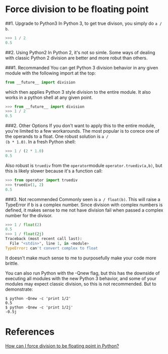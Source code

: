 # Force division to be floating point
##1. Upgrade to Python3
In Python 3, to get true divison, you simply do <code>a / b</code>.

```Python
>>> 1 / 2
0.5
```

##2. Using Python2
In Python 2, it's not so simle. Some ways of dealing with classic Python 2 division are better and more robut than others.

###1. Recommanded
You can get Python 3 division behavior in any given module with the following import at the top:

```Python
from __future__ import division
```

which then applies Python 3 style division to the entire module. It also works in a python shell at any given point.

```Python
>>> from __future__ import division
>>> 1 / 2
0.5
```


###2. Other Options
If you don't want to apply this to the entire module, you're limited to a few workarounds. The most popular is to corece one of the operands to a float. One robust solution is <code>a / (b * 1.0)</code>. In a fresh Python shell:

```Python
>>> 1 / (2 * 1.0)
0.5
```

Also robust is <code>truediv</code> from the <code>operator</code>module <code>operator.truediv(a,b)</code>, but this is likely slower because it's a function call:

```Python
>>> from operator import truediv
>>> truediv(1, 2)
0.5
```


###3. Not recommended
Commonly seen is <code>a / float(b)</code>. This will raise a TypeError if b is a complex number. Since division with complex numbers is defined, it makes sense to me not have division fail when passed a complex number for the divisor.

```Python
>>> 1 / float(2)
0.5
>>> 1 / float(2j)
Traceback (most recent call last):
  File "<stdin>", line 1, in <module>
TypeError: can't convert complex to float
```


It doesn't make much sense to me to purposefully make your code more brittle.


You can also run Python with the -Qnew flag, but this has the downside of executing all modules with the new Python 3 behavior, and some of your modules may expect classic division, so this is not recommended. But to demonstrate:

```Shell
$ python -Qnew -c 'print 1/2'
0.5
$ python -Qnew -c 'print 1/2j'
-0.5j
```


# References
[How can I force division to be floating point in Python?](http://stackoverflow.com/questions/1267869/how-can-i-force-division-to-be-floating-point-in-python)